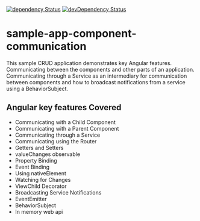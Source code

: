 
[![dependency Status](https://david-dm.org/ashfaqch/sample-app-component-communication.svg)](https://david-dm.org/ashfaqch/sample-app-component-communication#info=dependencies)
[![devDependency Status](https://david-dm.org/ashfaqch/sample-app-component-communication/dev-status.svg)](https://david-dm.org/ashfaqch/sample-app-component-communication#info=devDependencies)

# sample-app-component-communication
This sample CRUD application demonstrates key Angular features. Communicating between the components and other parts of an application. Communicating through a Service as an intermediary for communication between components and how to broadcast notifications from a service using a BehaviorSubject. 

## Angular key features Covered

- Communicating with a Child Component
- Communicating with a Parent Component
- Communicating through a Service
- Communicating using the Router
- Getters and Setters
- valueChanges observable
- Property Binding
- Event Binding
- Using nativeElement
- Watching for Changes
- ViewChild Decorator
- Broadcasting Service Notifications
- EventEmitter
- BehaviorSubject
- In memory web api

